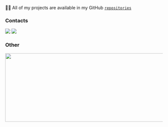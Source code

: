 👨‍💻 All of my projects are available in my GitHub [`repositories`](https://github.com/ayriix?tab=repositories)

<h3 align="left">Contacts</h3>

<p align="left">
  <a href="https://www.vk.com/mcbooster" target="_blank"><img src="https://shields.io/badge/VKONTAKTE-black?logo=vk&style=for-the-badge"/></a>
  <a href="https://t.me/CEKCMEPTB" target="_blank"><img src="https://img.shields.io/badge/Telegram-black?style=for-the-badge&logo=telegram&logoColor=white"/></a>
</p>

<h3 align="left">Other</h3>
<p align="left">
  <img width="800" height="220" src="https://streak-stats.demolab.com?user=ayriix&theme=highcontrast&hide_border=true&border_radius=12&card_width=800">
</p>
